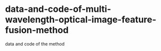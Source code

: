# data-and-code-of-multi-wavelength-optical-image-feature-fusion-method
data and code of the method
